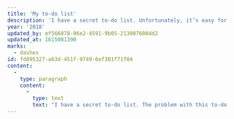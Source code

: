 ```yaml
---
title: 'My to-do list'
description: 'I have a secret to-do list. Unfortunately, it’s easy for me to forget what is on it.'
year: '2018'
updated_by: ef566878-06e2-4591-9b05-2130076004d2
updated_at: 1615081390
marks:
  - dashes
id: fd095327-a63d-451f-9749-6ef301f71f04
content:
  -
    type: paragraph
    content:
      -
        type: text
        text: "I have a secret to-do list. The problem with this to-do list is that it’s easy for me to forget what is on it.\_Because it’s not anywhere extant in writing—that’s how secret it is. If it were recorded anywhere outside my mind, it wouldn’t be so secret. Even if were perfectly hidden from the eyes of others, I would still know where it was and would be tempted to look at it. So it would be a secret from all others, but not from me. If it’s not written down, I can’t look at it, and so it can be a secret from me too—just to the extent that I don’t remember I have it. But this is the trouble, that in order to preserve its secrecy, I don’t often call it to mind—or, I sometimes call to mind individual items that happen to be on the list, but not often in the context of the list, and I very rarely think of the list as a whole. And the trouble is that because of this, I run the risk of forgetting its structure—and should I forget the structure of the list, even if I remember, individually and not necessarily at the same time, each of its items,—then the list is no longer. Because it exists only in my mind, you see—there’s nothing and no one else to testify to it."
---
```

